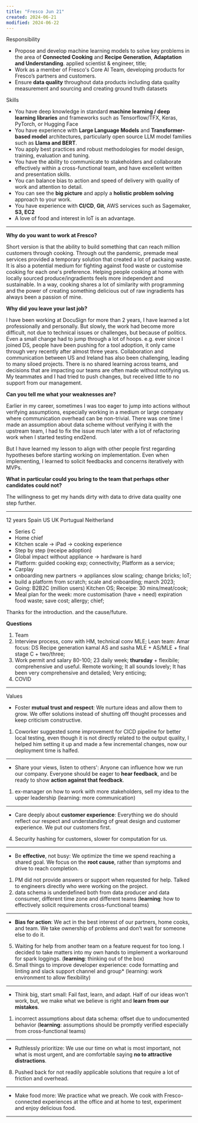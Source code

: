 ```yaml
---
title: "Fresco Jun 21"
created: 2024-06-21
modified: 2024-06-22
---
```


Responsibility

- Propose and develop machine learning models to solve key problems in the area of **Connected Cooking** and **Recipe Generation**, **Adaptation and Understanding**. applied scientist & engineer, title;
- Work as a member of Fresco's Core AI Team, developing products for Fresco’s partners and customers.
- Ensure **data quality** throughout data products including data quality measurement and sourcing and creating ground truth datasets

Skills

- You have deep knowledge in standard **machine learning / deep learning libraries** and frameworks such as Tensorflow/TFX, Keras, PyTorch, or Hugging Face
- You have experience with **Large Language Models** and **Transformer-based model** architectures, particularly open source LLM model families such as **Llama and BERT**.
- You apply best practices and robust methodologies for model design, training, evaluation and tuning.
- You have the ability to communicate to stakeholders and collaborate effectively within a cross-functional team, and have excellent written and presentation skills.
- You can balance bias to action and speed of delivery with quality of work and attention to detail.
- You can see the **big picture** and apply a **holistic problem solving** approach to your work.
- You have experience with **CI/CD**, **Git**, AWS services such as Sagemaker, **S3, EC2**
- A love of food and interest in IoT is an advantage.
---
**Why do you want to work at Fresco?**

Short version is that the ability to build something that can reach million customers through cooking. Through out the pandemic, premade meal services provided a temporary solution that created a lot of packaing waste. It is also a potential medium for fighting against food waste or customise cooking for each one's preference. Helping people cooking at home with locally sourced produce/ingradients feels more independent and sustainable. In a way, cooking shares a lot of similarity with programming and the power of creating something delicious out of raw ingradients has always been a passion of mine.

**Why did you leave your last job?**

I have been working at DocuSign for more than 2 years, I have learned a lot professionally and personally. But slowly, the work had become more difficult, not due to technical issues or challenges, but because of politics. Even a small change had to jump through a lot of hoops. e.g. ever since I joined DS, people have been pushing for a tool adoption, it only came through very recently after almost three years. Collaboration and communication between US and Ireland has also been challenging, leading to many siloed projects. There is no shared learning across teams, and decisions that are impacting our teams are often made without notifying us. My teammates and I had tried to push changes, but received little to no support from our management.

**Can you tell me what your weaknesses are?**

Earlier in my career, sometimes I was too eager to jump into actions without verifying assumptions, especially working in a medium or large company where communication overhead can be non-trivial. There was one time I made an assumption about data scheme without verifying it with the upstream team, I had to fix the issue much later with a lot of refactoring work when I started testing end2end.

But I have learned my lesson to align with other people first regarding hypotheses before starting working on implementation. Even when implementing, I learned to solicit feedbacks and concerns iteratively with MVPs.

**What in particular could you bring to the team that perhaps other candidates could not?**

The willingness to get my hands dirty with data to drive data quality one step further.

---

12 years Spain US UK Portugual Neitherland

- Series C
- Home chief
- Kitchen scale -> iPad -> cooking experience
- Step by step (receipe adoption)
- Global impact without appliance -> hardware is hard
- Platform: guided cooking exp; connectivity; Platform as a service;
- Carplay
- onboarding new partners -> appliances slow scaling; change bricks; IoT;
- build a platform from scratch; scale and onboarding; march 2023;
- Going: B2B2C (million users) Kitchen OS; Receipe: 30 mins/meat/cook;
- Meal plan for the week: more customisation (have + need) expiration food waste; save cost; allergy; chief;

Thanks for the introduction. and the cause/future.

**Questions**

1. Team
2. Interview process, conv with HM, technical conv MLE; Lean team: Amar focus: DS Recipe generation kamal AS and sasha MLE + AS/MLE + final stage C + two/three;
3. Work permit and salary 80-100; 23 daily week; **thursday** + flexibile; comprehensive and useful. Remote working; It all sounds lovely; It has been very comprehensive and detailed; Very enticing;
5. COVID

---

Values

- Foster **mutual trust and respect**: We nurture ideas and allow them to grow. We offer solutions instead of shutting off thought processes and keep criticism constructive.

1. Coworker suggested some improvement for CICD pipeline for better local testing, even though it is not directly related to the output quality, I helped him setting it up and made a few incremental changes, now our deployment time is halfed.
---

- Share your views, listen to others': Anyone can influence how we run our company. Everyone should be eager to **hear feedback**, and be ready to show **action against that feedback**.

1. ex-manager on how to work with more stakeholders, sell my idea to the upper leadership (learning: more communication)
---

- Care deeply about **customer experience**: Everything we do should reflect our respect and understanding of great design and customer experience. We put our customers first.

4. Security hashing for customers, slower for computation for us.
---

- Be **effective**, not busy: We optimize the time we spend reaching a shared goal. We focus on the **root cause**, rather than symptoms and drive to reach completion.

1. PM did not provide answers or support when requested for help. Talked to engineers directly who were working on the project.
2. data schema is underdefined both from data producer and data consumer, different time zone and different teams (**learning**: how to effectively solicit requirements cross-functional teams)

---

- **Bias for action**: We act in the best interest of our partners, home cooks, and team. We take ownership of problems and don’t wait for someone else to do it.

5. Waiting for help from another team on a feature request for too long. I decided to take matters into my own hands to implement a workaround for spark loggings. (**learning**: thinking out of the box)
6. Small things to improve developer experience: code formatting and linting and slack support channel and group* (learning: work environment to allow flexibility)
---

- Think big, start small: Fail fast, learn, and adapt. Half of our ideas won't work, but, we make what we believe is right and **learn from our mistakes**.

1. incorrect assumptions about data schema: offset due to undocumented behavior (**learning**: assumptions should be promptly verified especially from cross-functional teams)
---

- Ruthlessly prioritize: We use our time on what is most important, not what is most urgent, and are comfortable saying **no to attractive distractions**.

8. Pushed back for not readily applicable solutions that require a lot of friction and overhead.
---

- Make food more: We practice what we preach. We cook with Fresco-connected experiences at the office and at home to test, experiment and enjoy delicious food.

---